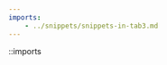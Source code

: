 ```yaml
---
imports:
    - ../snippets/snippets-in-tab3.md
---
```


<!-- You should see a tree view. This is the Imports.tsx component -->

::imports
